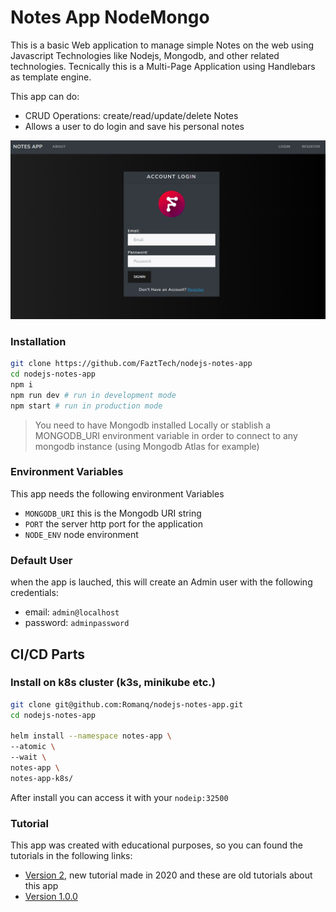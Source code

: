 # Notes App NodeMongo

This is a basic Web application to manage simple Notes on the web using Javascript Technologies like Nodejs, Mongodb, and other related technologies. Tecnically this is a Multi-Page Application using Handlebars as template engine.

This app can do:

- CRUD Operations: create/read/update/delete Notes
- Allows a user to do login and save his personal notes


![](docs/screenshot.png)

### Installation

```sh
git clone https://github.com/FaztTech/nodejs-notes-app
cd nodejs-notes-app
npm i
npm run dev # run in development mode
npm start # run in production mode
```

> You need to have Mongodb installed Locally or stablish a MONGODB_URI environment variable in order to connect to any mongodb instance (using Mongodb Atlas for example)

### Environment Variables

This app needs the following environment Variables

- `MONGODB_URI` this is the Mongodb URI string
- `PORT` the server http port for the application
- `NODE_ENV` node environment

### Default User

when the app is lauched, this will create an Admin user with the following credentials:

- email: `admin@localhost`
- password: `adminpassword`

## CI/CD Parts
### Install on k8s cluster (k3s, minikube etc.)
```bash
git clone git@github.com:Romanq/nodejs-notes-app.git
cd nodejs-notes-app

helm install --namespace notes-app \
--atomic \
--wait \
notes-app \
notes-app-k8s/
```

After install you can access it with your `nodeip:32500`


### Tutorial

This app was created with educational purposes, so you can found the tutorials in the following links:

- [Version 2](https://www.youtube.com/playlist?list=PLo5lAe9kQrwqUEXK7oQbzv63KsdODzuAy), new tutorial made in 2020
  and these are old tutorials about this app
- [Version 1.0.0](https://youtu.be/-bI0diefasA)
